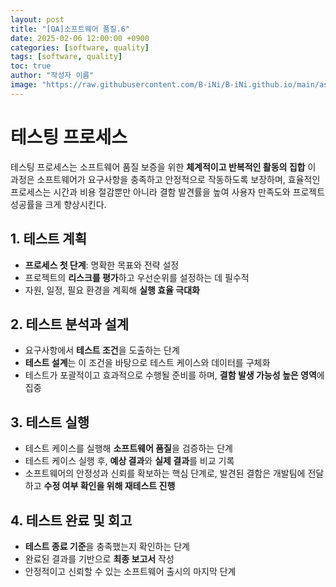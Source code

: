 ```yaml
---
layout: post
title: "[QA]소프트웨어 품질.6"
date: 2025-02-06 12:00:00 +0900
categories: [software, quality]
tags: [software, quality]
toc: true
author: "작성자 이름"
image: "https://raw.githubusercontent.com/B-iNi/B-iNi.github.io/main/assets/img/pic/image.png"
---
```


# 테스팅 프로세스

테스팅 프로세스는 소프트웨어 품질 보증을 위한 **체계적이고 반복적인 활동의 집합**
이 과정은 소프트웨어가 요구사항을 충족하고 안정적으로 작동하도록 보장하며, 효율적인 프로세스는 시간과 비용 절감뿐만 아니라
결함 발견률을 높여 사용자 만족도와 프로젝트 성공률을 크게 향상시킨다.

## 1. 테스트 계획
- **프로세스 첫 단계**: 명확한 목표와 전략 설정
- 프로젝트의 **리스크를 평가**하고 우선순위를 설정하는 데 필수적
- 자원, 일정, 필요 환경을 계획해 **실행 효율 극대화**

## 2. 테스트 분석과 설계
- 요구사항에서 **테스트 조건**을 도출하는 단계
- **테스트 설계**는 이 조건을 바탕으로 테스트 케이스와 데이터를 구체화
- 테스트가 포괄적이고 효과적으로 수행될 준비를 하며, **결함 발생 가능성 높은 영역**에 집중

## 3. 테스트 실행
- 테스트 케이스를 실행해 **소프트웨어 품질**을 검증하는 단계
- 테스트 케이스 실행 후, **예상 결과**와 **실제 결과**를 비교 기록
- 소프트웨어의 안정성과 신뢰를 확보하는 핵심 단계로, 발견된 결함은 개발팀에 전달하고 **수정 여부 확인을 위해 재테스트 진행**

## 4. 테스트 완료 및 회고
- **테스트 종료 기준**을 충족했는지 확인하는 단계
- 완료된 결과를 기반으로 **최종 보고서** 작성
- 안정적이고 신뢰할 수 있는 소프트웨어 출시의 마지막 단계
